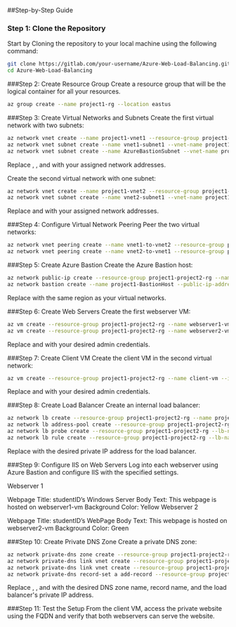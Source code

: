 ##Step-by-Step Guide

### Step 1: Clone the Repository
Start by Cloning the repository to your local machine using the following command:
```sh
git clone https://gitlab.com/your-username/Azure-Web-Load-Balancing.git
cd Azure-Web-Load-Balancing 
```

###Step 2: Create Resource Group
Create a resource group that will be the logical container for all your resources.

```sh
az group create --name project1-rg --location eastus
```

###Step 3: Create Virtual Networks and Subnets
Create the first virtual network with two subnets:
```sh
az network vnet create --name project1-vnet1 --resource-group project1-project2-rg --address-prefix <address-prefix-vnet1>
az network vnet subnet create --name vnet1-subnet1 --vnet-name project1-vnet1 --resource-group project1-project2-rg --address-prefix <address-prefix-subnet1>
az network vnet subnet create --name AzureBastionSubnet --vnet-name project1-vnet1 --resource-group project1-project2-rg --address-prefix <address-prefix-bastion>
```
Replace <address-prefix-vnet1>, <address-prefix-subnet1>, and <address-prefix-bastion> with your assigned network addresses.

Create the second virtual network with one subnet:
```sh
az network vnet create --name project1-vnet2 --resource-group project1-project2-rg --address-prefix <address-prefix-vnet2>
az network vnet subnet create --name vnet2-subnet1 --vnet-name project1-vnet2 --resource-group project1-project2-rg --address-prefix <address-prefix-subnet2>
```
Replace <address-prefix-vnet2> and <address-prefix-subnet2> with your assigned network addresses.

###Step 4: Configure Virtual Network Peering
Peer the two virtual networks:
```sh
az network vnet peering create --name vnet1-to-vnet2 --resource-group project1-project2-rg --vnet-name project1-vnet1 --remote-vnet /subscriptions/<subscription-id>/resourceGroups/project1-project2-rg/providers/Microsoft.Network/virtualNetworks/project1-vnet2 --allow-vnet-access
az network vnet peering create --name vnet2-to-vnet1 --resource-group project1-project2-rg --vnet-name project1-vnet2 --remote-vnet /subscriptions/<subscription-id>/resourceGroups/project1-project2-rg/providers/Microsoft.Network/virtualNetworks/project1-vnet1 --allow-vnet-access
```

###Step 5: Create Azure Bastion
Create the Azure Bastion host:
```sh
az network public-ip create --resource-group project1-project2-rg --name project1-BastionIP --sku Standard --location <location>
az network bastion create --name project1-BastionHost --public-ip-address project1-BastionIP --resource-group project1-project2-rg --vnet-name project1-vnet1 --location <location>
```
Replace <location> with the same region as your virtual networks.

###Step 6: Create Web Servers
Create the first webserver VM:
```sh
az vm create --resource-group project1-project2-rg --name webserver1-vm --image Win2019Datacenter --size Standard_B1s --vnet-name project1-vnet1 --subnet vnet1-subnet1 --admin-username <username> --admin-password <password> --no-wait --zone 1
az vm create --resource-group project1-project2-rg --name webserver2-vm --image Win2019Datacenter --size Standard_B1s --vnet-name project1-vnet1 --subnet vnet1-subnet1 --admin-username <username> --admin-password <password> --no-wait --zone 2
```
Replace <username> and <password> with your desired admin credentials.

###Step 7: Create Client VM
Create the client VM in the second virtual network:
```sh
az vm create --resource-group project1-project2-rg --name client-vm --image Win10Pro --size Standard_B1s --vnet-name project1-vnet2 --subnet vnet2-subnet1 --admin-username <username> --admin-password <password> --no-wait
```
Replace <username> and <password> with your desired admin credentials.

###Step 8: Create Load Balancer
Create an internal load balancer:
```sh
az network lb create --resource-group project1-project2-rg --name project1-lb --sku Basic --vnet-name project1-vnet1 --subnet vnet1-subnet1 --private-ip-address <private-ip>
az network lb address-pool create --resource-group project1-project2-rg --lb-name project1-lb --name project1-BackendPool
az network lb probe create --resource-group project1-project2-rg --lb-name project1-lb --name project1-HealthProbe --protocol Http --port 80 --interval 15 --threshold 3
az network lb rule create --resource-group project1-project2-rg --lb-name project1-lb --name project1-HTTPRule --protocol Tcp --frontend-port 80 --backend-port 80 --idle-timeout 15 --tcp-reset true --frontend-ip-name LoadBalancerFrontEnd --backend-pool-name project1-BackendPool --probe-name project1-HealthProbe
```
Replace <private-ip> with the desired private IP address for the load balancer.

###Step 9: Configure IIS on Web Servers
Log into each webserver using Azure Bastion and configure IIS with the specified settings.

Webserver 1

Webpage Title: studentID’s Windows Server
Body Text: This webpage is hosted on webserver1-vm
Background Color: Yellow
Webserver 2

Webpage Title: studentID’s WebPage
Body Text: This webpage is hosted on webserver2-vm
Background Color: Green

###Step 10: Create Private DNS Zone
Create a private DNS zone:
```sh
az network private-dns zone create --resource-group project1-project2-rg --name <dns-zone-name>
az network private-dns link vnet create --resource-group project1-project2-rg --zone-name <dns-zone-name> --name vnet1-link --virtual-network project1-vnet1 --registration-enabled false
az network private-dns link vnet create --resource-group project1-project2-rg --zone-name <dns-zone-name> --name vnet2-link --virtual-network project1-vnet2 --registration-enabled false
az network private-dns record-set a add-record --resource-group project1-project2-rg --zone-name <dns-zone-name> --record-set-name <record-name> --ipv4-address <load-balancer-ip>
```
Replace <dns-zone-name>, <record-name>, and <load-balancer-ip> with the desired DNS zone name, record name, and the load balancer's private IP address.

###Step 11: Test the Setup
From the client VM, access the private website using the FQDN and verify that both webservers can serve the website.




